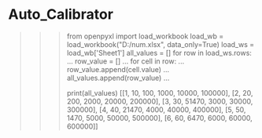 # Auto_Calibrator

>>> from openpyxl import load_workbook
>>> load_wb = load_workbook("D:/num.xlsx", data_only=True)
>>> load_ws = load_wb['Sheet1']
>>> all_values = []
>>> for row in load_ws.rows:
...     row_value = []
...     for cell in row:
...         row_value.append(cell.value)
...     all_values.append(row_value)
...
>>>
>>> print(all_values)
[[1, 10, 100, 1000, 10000, 100000], [2, 20, 200, 2000, 20000, 200000], [3, 30, 51470, 3000, 30000, 300000], [4, 40, 21470, 4000, 40000, 400000], [5, 50, 1470, 5000, 50000, 500000], [6, 60, 6470, 6000, 60000, 600000]]
>>>

